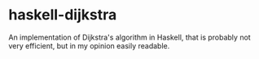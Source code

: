 # haskell-dijkstra
An implementation of Dijkstra's algorithm in Haskell, that is probably not very efficient, but in my opinion easily readable.
